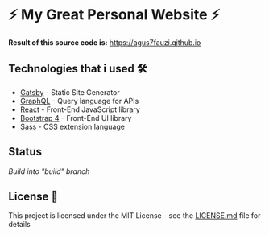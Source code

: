 # ⚡️ My Great Personal Website ⚡️

**Result of this source code is:** https://agus7fauzi.github.io

## Technologies that i used 🛠️

- [Gatsby](https://www.gatsbyjs.org/) - Static Site Generator
- [GraphQL](https://graphql.org/) - Query language for APIs
- [React](https://es.reactjs.org/) - Front-End JavaScript library
- [Bootstrap 4](https://getbootstrap.com/docs/4.3/getting-started/introduction/) - Front-End UI library
- [Sass](https://sass-lang.com/documentation) - CSS extension language

## Status

_Build into "build" branch_

## License 📄

This project is licensed under the MIT License - see the [LICENSE.md](LICENSE.md) file for details
